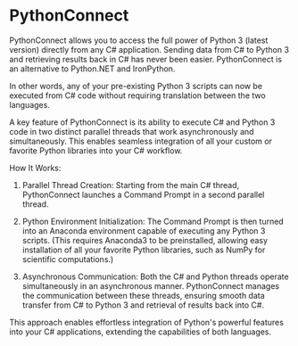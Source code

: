 # PythonConnect
PythonConnect allows you to access the full power of Python 3 (latest version) directly from any C# application. Sending data from C# to Python 3 and retrieving results back in C# has never been easier. PythonConnect is an alternative to Python.NET and IronPython.

In other words, any of your pre-existing Python 3 scripts can now be executed from C# code without requiring translation between the two languages.

A key feature of PythonConnect is its ability to execute C# and Python 3 code in two distinct parallel threads that work asynchronously and simultaneously. This enables seamless integration of all your custom or favorite Python libraries into your C# workflow.

How It Works:
1. Parallel Thread Creation: Starting from the main C# thread, PythonConnect launches a Command Prompt in a second parallel thread.

2. Python Environment Initialization: The Command Prompt is then turned into an Anaconda environment capable of executing any Python 3 scripts. (This requires Anaconda3 to be preinstalled, allowing easy installation of all your favorite Python libraries, such as NumPy for scientific computations.)

3. Asynchronous Communication: Both the C# and Python threads operate simultaneously in an asynchronous manner. PythonConnect manages the communication between these threads, ensuring smooth data transfer from C# to Python 3 and retrieval of results back into C#.

This approach enables effortless integration of Python's powerful features into your C# applications, extending the capabilities of both languages.
